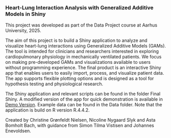 ### Heart-Lung Interaction Analysis with Generalized Additive Models in Shiny
This project was developed as part of the Data Project course at Aarhus University, 2025.

The aim of this project is to build a Shiny application to analyze and visualize heart-lung interactions using Generalized Additive Models (GAMs). The tool is intended for clinicians and researchers interested in exploring cardiopulmonary physiology in mechanically ventilated patients. We focus on making pre-developed GAMs and visualizations available to users without programming experience. The final product is an interactive Shiny app that enables users to easily import, process, and visualize patient data. The app supports flexible plotting options and is designed as a tool for hypothesis testing and physiological research.

The Shiny application and relevant scripts can be found in the folder Final Shiny. A modified version of the app for quick demonstration is available in [Demo Version](https://oq5g7c-asta-bach.shinyapps.io/ShinyWebAppHeartLungInteraction/). Example data can be found in the Data folder. Note that the application is build on R version R.4.4.2.

Created by Christine Grønfeldt Nielsen, Nicoline Nygaard Slyk and Asta Bomholt Bach, with guidance from Simon Tilma Vistisen and Johannes Enevoldsen.
